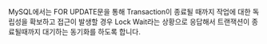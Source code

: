 MySQL에서는 FOR UPDATE문을 통해 Transaction이 종료될 때까지 작업에 대한 독립성을 확보하고 
접근이 발생할 경우 Lock Wait라는 상황으로 응답해서 트랜잭션이 종료될때까지 대기하는 동기화를 하도록 합니다.